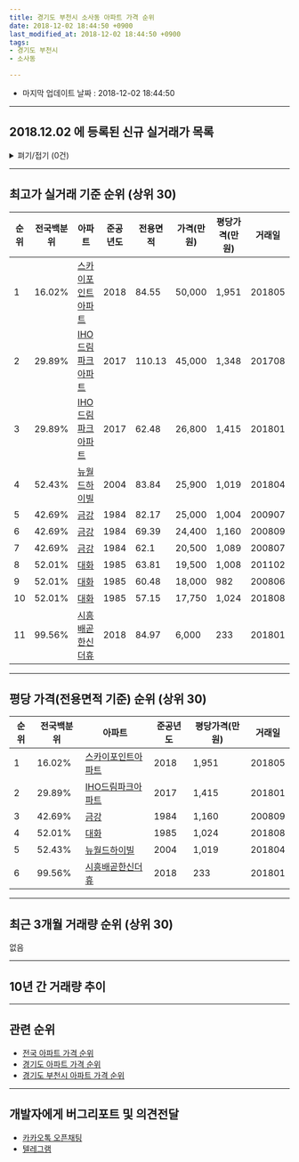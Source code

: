 ```yaml
---
title: 경기도 부천시 소사동 아파트 가격 순위
date: 2018-12-02 18:44:50 +0900
last_modified_at: 2018-12-02 18:44:50 +0900
tags:
- 경기도 부천시
- 소사동

---
```


* 마지막 업데이트 날짜 : 2018-12-02 18:44:50

---

## 2018.12.02 에 등록된 신규 실거래가 목록

<details>
<summary>펴기/접기 (0건)</summary>
<div markdown="1">

|아파트|전국백분위|준공년도|전용면적|가격(만원)|평당가격(만원)|거래일|
|---|---|---|---|---|---|---|
|없음|||||||


</div>
</details>

---

## 최고가 실거래 기준 순위 (상위 30)


|순위|전국백분위|아파트|준공년도|전용면적|가격(만원)|평당가격(만원)|거래일|
|---|---|---|---|---|---|---|---|
|1|16.02%|[스카이포인트아파트](https://search.naver.com/search.naver?query=%EA%B2%BD%EA%B8%B0%EB%8F%84+%EB%B6%80%EC%B2%9C%EC%8B%9C+%EC%86%8C%EC%82%AC%EB%8F%99+%EC%8A%A4%EC%B9%B4%EC%9D%B4%ED%8F%AC%EC%9D%B8%ED%8A%B8%EC%95%84%ED%8C%8C%ED%8A%B8)|2018|84.55|50,000|1,951|201805|
|2|29.89%|[IHO드림파크아파트](https://search.naver.com/search.naver?query=%EA%B2%BD%EA%B8%B0%EB%8F%84+%EB%B6%80%EC%B2%9C%EC%8B%9C+%EC%86%8C%EC%82%AC%EB%8F%99+IHO%EB%93%9C%EB%A6%BC%ED%8C%8C%ED%81%AC%EC%95%84%ED%8C%8C%ED%8A%B8)|2017|110.13|45,000|1,348|201708|
|3|29.89%|[IHO드림파크아파트](https://search.naver.com/search.naver?query=%EA%B2%BD%EA%B8%B0%EB%8F%84+%EB%B6%80%EC%B2%9C%EC%8B%9C+%EC%86%8C%EC%82%AC%EB%8F%99+IHO%EB%93%9C%EB%A6%BC%ED%8C%8C%ED%81%AC%EC%95%84%ED%8C%8C%ED%8A%B8)|2017|62.48|26,800|1,415|201801|
|4|52.43%|[뉴월드하이빌](https://search.naver.com/search.naver?query=%EA%B2%BD%EA%B8%B0%EB%8F%84+%EB%B6%80%EC%B2%9C%EC%8B%9C+%EC%86%8C%EC%82%AC%EB%8F%99+%EB%89%B4%EC%9B%94%EB%93%9C%ED%95%98%EC%9D%B4%EB%B9%8C)|2004|83.84|25,900|1,019|201804|
|5|42.69%|[금강](https://search.naver.com/search.naver?query=%EA%B2%BD%EA%B8%B0%EB%8F%84+%EB%B6%80%EC%B2%9C%EC%8B%9C+%EC%86%8C%EC%82%AC%EB%8F%99+%EA%B8%88%EA%B0%95)|1984|82.17|25,000|1,004|200907|
|6|42.69%|[금강](https://search.naver.com/search.naver?query=%EA%B2%BD%EA%B8%B0%EB%8F%84+%EB%B6%80%EC%B2%9C%EC%8B%9C+%EC%86%8C%EC%82%AC%EB%8F%99+%EA%B8%88%EA%B0%95)|1984|69.39|24,400|1,160|200809|
|7|42.69%|[금강](https://search.naver.com/search.naver?query=%EA%B2%BD%EA%B8%B0%EB%8F%84+%EB%B6%80%EC%B2%9C%EC%8B%9C+%EC%86%8C%EC%82%AC%EB%8F%99+%EA%B8%88%EA%B0%95)|1984|62.1|20,500|1,089|200807|
|8|52.01%|[대화](https://search.naver.com/search.naver?query=%EA%B2%BD%EA%B8%B0%EB%8F%84+%EB%B6%80%EC%B2%9C%EC%8B%9C+%EC%86%8C%EC%82%AC%EB%8F%99+%EB%8C%80%ED%99%94)|1985|63.81|19,500|1,008|201102|
|9|52.01%|[대화](https://search.naver.com/search.naver?query=%EA%B2%BD%EA%B8%B0%EB%8F%84+%EB%B6%80%EC%B2%9C%EC%8B%9C+%EC%86%8C%EC%82%AC%EB%8F%99+%EB%8C%80%ED%99%94)|1985|60.48|18,000|982|200806|
|10|52.01%|[대화](https://search.naver.com/search.naver?query=%EA%B2%BD%EA%B8%B0%EB%8F%84+%EB%B6%80%EC%B2%9C%EC%8B%9C+%EC%86%8C%EC%82%AC%EB%8F%99+%EB%8C%80%ED%99%94)|1985|57.15|17,750|1,024|201808|
|11|99.56%|[시흥배곧한신더휴](https://search.naver.com/search.naver?query=%EA%B2%BD%EA%B8%B0%EB%8F%84+%EB%B6%80%EC%B2%9C%EC%8B%9C+%EC%86%8C%EC%82%AC%EB%8F%99+%EC%8B%9C%ED%9D%A5%EB%B0%B0%EA%B3%A7%ED%95%9C%EC%8B%A0%EB%8D%94%ED%9C%B4)|2018|84.97|6,000|233|201801|


---

## 평당 가격(전용면적 기준) 순위 (상위 30)


|순위|전국백분위|아파트|준공년도|평당가격(만원)|거래일|
|---|---|---|---|---|---|
|1|16.02%|[스카이포인트아파트](https://search.naver.com/search.naver?query=%EA%B2%BD%EA%B8%B0%EB%8F%84+%EB%B6%80%EC%B2%9C%EC%8B%9C+%EC%86%8C%EC%82%AC%EB%8F%99+%EC%8A%A4%EC%B9%B4%EC%9D%B4%ED%8F%AC%EC%9D%B8%ED%8A%B8%EC%95%84%ED%8C%8C%ED%8A%B8)|2018|1,951|201805|
|2|29.89%|[IHO드림파크아파트](https://search.naver.com/search.naver?query=%EA%B2%BD%EA%B8%B0%EB%8F%84+%EB%B6%80%EC%B2%9C%EC%8B%9C+%EC%86%8C%EC%82%AC%EB%8F%99+IHO%EB%93%9C%EB%A6%BC%ED%8C%8C%ED%81%AC%EC%95%84%ED%8C%8C%ED%8A%B8)|2017|1,415|201801|
|3|42.69%|[금강](https://search.naver.com/search.naver?query=%EA%B2%BD%EA%B8%B0%EB%8F%84+%EB%B6%80%EC%B2%9C%EC%8B%9C+%EC%86%8C%EC%82%AC%EB%8F%99+%EA%B8%88%EA%B0%95)|1984|1,160|200809|
|4|52.01%|[대화](https://search.naver.com/search.naver?query=%EA%B2%BD%EA%B8%B0%EB%8F%84+%EB%B6%80%EC%B2%9C%EC%8B%9C+%EC%86%8C%EC%82%AC%EB%8F%99+%EB%8C%80%ED%99%94)|1985|1,024|201808|
|5|52.43%|[뉴월드하이빌](https://search.naver.com/search.naver?query=%EA%B2%BD%EA%B8%B0%EB%8F%84+%EB%B6%80%EC%B2%9C%EC%8B%9C+%EC%86%8C%EC%82%AC%EB%8F%99+%EB%89%B4%EC%9B%94%EB%93%9C%ED%95%98%EC%9D%B4%EB%B9%8C)|2004|1,019|201804|
|6|99.56%|[시흥배곧한신더휴](https://search.naver.com/search.naver?query=%EA%B2%BD%EA%B8%B0%EB%8F%84+%EB%B6%80%EC%B2%9C%EC%8B%9C+%EC%86%8C%EC%82%AC%EB%8F%99+%EC%8B%9C%ED%9D%A5%EB%B0%B0%EA%B3%A7%ED%95%9C%EC%8B%A0%EB%8D%94%ED%9C%B4)|2018|233|201801|


---

## 최근 3개월 거래량 순위 (상위 30)

없음

---

## 10년 간 거래량 추이


<div style="width:100%;">
    <canvas id="deal_progress" height="250"></canvas>
</div>

<script>
new Chart(document.getElementById("deal_progress"), {
    type: 'line',
    data: {
        labels: ['200812','200901','200902','200903','200904','200905','200906','200907','200908','200909','200910','200911','200912','201001','201002','201003','201004','201005','201006','201007','201008','201009','201010','201011','201012','201101','201102','201103','201104','201105','201106','201107','201108','201109','201110','201111','201112','201201','201202','201203','201204','201205','201206','201207','201208','201209','201210','201211','201212','201301','201302','201303','201304','201305','201306','201307','201308','201309','201310','201311','201312','201401','201402','201403','201404','201405','201406','201407','201408','201409','201410','201411','201412','201501','201502','201503','201504','201505','201506','201507','201508','201509','201510','201511','201512','201601','201602','201603','201604','201605','201606','201607','201608','201609','201610','201611','201612','201701','201702','201703','201704','201705','201706','201707','201708','201709','201710','201711','201712','201801','201802','201803','201804','201805','201806','201807','201808','201809','201810','201811','201812'],
        datasets: [{
            label: '실거래 수',
            pointRadius: 1,
            data: [0, 0, 0, 0, 0, 0, 0, 3, 0, 1, 1, 0, 1, 0, 0, 0, 0, 0, 0, 0, 2, 0, 3, 1, 1, 0, 2, 0, 0, 0, 0, 0, 0, 0, 2, 0, 0, 0, 0, 0, 0, 0, 0, 0, 0, 0, 0, 0, 0, 0, 1, 1, 0, 0, 0, 0, 0, 0, 0, 0, 0, 0, 0, 0, 0, 0, 0, 0, 0, 0, 0, 0, 0, 0, 0, 0, 1, 0, 0, 1, 2, 0, 0, 0, 1, 0, 0, 1, 0, 4, 0, 0, 0, 0, 2, 0, 1, 0, 0, 1, 0, 1, 0, 0, 1, 1, 3, 2, 0, 5, 0, 1, 4, 1, 2, 1, 3, 0, 0, 0, 0],
            borderColor: "rgba(255, 201, 14, 1)",
            backgroundColor: "rgba(255, 201, 14, 0.5)",
            fill: true,
        }]
    },
    options: {
        responsive: true,
        title: {
            display: true,
            text: '10년간 거래량 추이'
        },
        tooltips: {
            mode: 'index',
            intersect: false,
        },
        hover: {
            mode: 'nearest',
            intersect: true
        },
        scales: {
            xAxes: [{
                display: true,
                scaleLabel: {
                    display: true,
                    labelString: '년/월'
                }
            }],
            yAxes: [{
                display: true,
                ticks: {
                    suggestedMin: 0,
                },
                scaleLabel: {
                    display: true,
                    labelString: '실거래 수'
                }
            }]
        }
    }
});

</script>


---

## 관련 순위

- [전국 아파트 가격 순위](https://inasie.github.io/apt-ranking/전국)
- [경기도 아파트 가격 순위](https://inasie.github.io/apt-ranking/경기도)
- [경기도 부천시 아파트 가격 순위](https://inasie.github.io/apt-ranking/경기도-부천시)


---

## 개발자에게 버그리포트 및 의견전달

- [카카오톡 오픈채팅](https://open.kakao.com/o/gLJUAP4)
- [텔레그램](https://t.me/inasie)

